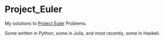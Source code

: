 # Project_Euler
My solutions to [Project Euler](https://projecteuler.net/archives) Problems.

Some written in Python, some in Julia, and most recently, some in Haskell.
